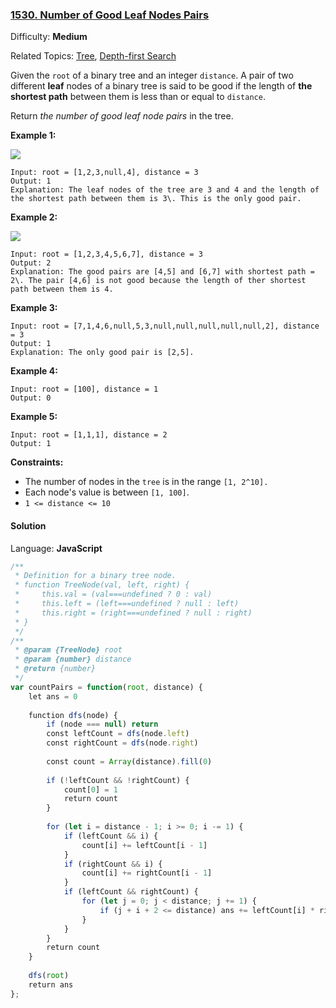### [1530\. Number of Good Leaf Nodes Pairs](https://leetcode.com/problems/number-of-good-leaf-nodes-pairs/)

Difficulty: **Medium**  

Related Topics: [Tree](https://leetcode.com/tag/tree/), [Depth-first Search](https://leetcode.com/tag/depth-first-search/)


Given the `root` of a binary tree and an integer `distance`. A pair of two different **leaf** nodes of a binary tree is said to be good if the length of **the shortest path** between them is less than or equal to `distance`.

Return _the number of good leaf node pairs_ in the tree.

**Example 1:**

![](https://assets.leetcode.com/uploads/2020/07/09/e1.jpg)

```
Input: root = [1,2,3,null,4], distance = 3
Output: 1
Explanation: The leaf nodes of the tree are 3 and 4 and the length of the shortest path between them is 3\. This is the only good pair.
```

**Example 2:**

![](https://assets.leetcode.com/uploads/2020/07/09/e2.jpg)

```
Input: root = [1,2,3,4,5,6,7], distance = 3
Output: 2
Explanation: The good pairs are [4,5] and [6,7] with shortest path = 2\. The pair [4,6] is not good because the length of ther shortest path between them is 4.
```

**Example 3:**

```
Input: root = [7,1,4,6,null,5,3,null,null,null,null,null,2], distance = 3
Output: 1
Explanation: The only good pair is [2,5].
```

**Example 4:**

```
Input: root = [100], distance = 1
Output: 0
```

**Example 5:**

```
Input: root = [1,1,1], distance = 2
Output: 1
```

**Constraints:**

*   The number of nodes in the `tree` is in the range `[1, 2^10].`
*   Each node's value is between `[1, 100]`.
*   `1 <= distance <= 10`


#### Solution

Language: **JavaScript**

```javascript
/**
 * Definition for a binary tree node.
 * function TreeNode(val, left, right) {
 *     this.val = (val===undefined ? 0 : val)
 *     this.left = (left===undefined ? null : left)
 *     this.right = (right===undefined ? null : right)
 * }
 */
/**
 * @param {TreeNode} root
 * @param {number} distance
 * @return {number}
 */
var countPairs = function(root, distance) {
    let ans = 0
    
    function dfs(node) {
        if (node === null) return
        const leftCount = dfs(node.left)
        const rightCount = dfs(node.right)
        
        const count = Array(distance).fill(0)
        
        if (!leftCount && !rightCount) {
            count[0] = 1
            return count
        }
        
        for (let i = distance - 1; i >= 0; i -= 1) {
            if (leftCount && i) {
                count[i] += leftCount[i - 1]
            }
            if (rightCount && i) {
                count[i] += rightCount[i - 1]
            }
            if (leftCount && rightCount) {
                for (let j = 0; j < distance; j += 1) {
                    if (j + i + 2 <= distance) ans += leftCount[i] * rightCount[j]
                }
            }
        }
        return count
    }
    
    dfs(root)
    return ans
};
```